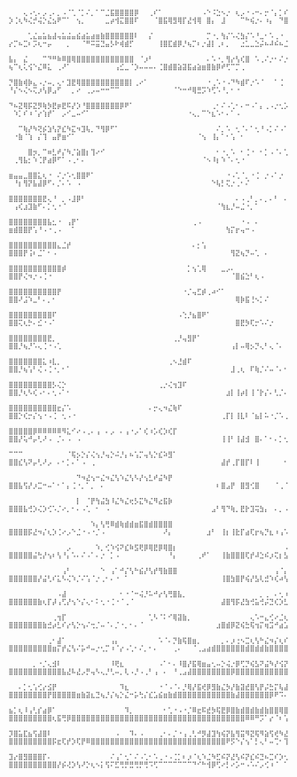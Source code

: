       ⠀⠀⠀⢄⠠⢂⠄⡠⢀⠄⡀⠠⠈⢁⠈⡁⠌⡀⠁⠉⣈⣯⣿⣿⣿⣿⡿⠀⠀⢀⠎⠁⠀⠀⠀⠀⠀⠀⠀⠀⠠⠑⠨⣑⠢⡐⠀⢆⡠⠐⠠⠒⠄⡒⠈⡄⡁⠎⡐⠁⢆⠰⠈⡔⢡⠊⣌⠡⢍⠢⢘⣿⡧⠐⢦⡘⢤⢃  ⡱⢈⢆⠳⢌⡚⢬⡑⣌⣢⠟⠉⠁⠀⢢⡀⠀⠀⠀⠀⣀⡴⢺⣍⣿⣿⠏⠀⠀⠀⠈⣿⣯⢿⣻⢿⡏⣜⢺⢿⠀⣿⡄⠀⣸⠀⠀⠀⠉⠓⢮⡐⠄⠰⡄⠀⠙⣿⣿⣿⣿⣿⣿⣿⣿⣿⣷⡀⢠⣿⣿⣿⣿⣿⣿⣿⣿⣿
      ⠀⠀⠀⠀⢁⣌⣤⣥⣦⣼⢤⣥⣬⣤⣮⣴⣥⣴⣶⣷⣿⣿⣿⣿⣿⣿⠇⠀⠀⡌⠀⠀⠀⠀⠀⠀⠀⠀⠀⠀⠀⡉⠐⡀⢳⡌⠡⢌⣳⡌⠡⠘⣀⠂⠡⢀⠐⠀⠄⡁⠂⠠⠁⡐⠠⢁⠂⠌⡀⠆⣿⣿⡧⣙⠢⠉⠂⠄  ⡔⡉⠦⣉⠆⡩⢆⠒⡤⠀⠀⠀⡀⠀⠀⠈⠛⠭⣭⣙⣤⡣⠗⢾⣾⡋⠀⠀⠀⠀⠀⢸⣿⣏⣾⡿⡘⢦⡉⠆⡐⣼⡇⢀⠆⡀⠀⠀⣐⣁⣀⣑⡬⠦⠼⠮⠦⣈⣿⣿⣿⣿⣿⣿⣿⡿⣟⣴⣿⣿⣿⣿⣿⣿⣿⣿⣿⣿
      ⣧⡄⠀⣌⠀⠀⠀⠉⠙⠛⠷⠿⣿⢿⣿⣿⣿⣿⣿⣿⣿⣿⣿⣿⣿⣿⠀⠈⡰⠃⠀⠀⠀⠀⠀⠀⠀⠀⠀⠀⠀⠄⠡⠐⡀⢻⡔⢣⢎⣿⠀⠡⢀⠌⡐⠂⠌⡐⠠⢀⠁⢂⠁⠄⡁⢂⠌⡐⠰⣈⣿⣿⠃⠄⠠⠁⠌⠀  ⢦⠉⢆⢅⢪⠑⣌⠿⣅⠀⢀⠜⠁⠀⠀⠀⠀⠀⠀⠀⠀⠀⢠⣊⣀⠈⡱⠤⠤⠤⠄⢈⣿⣾⣿⣵⣽⣯⣴⣵⣶⣿⣷⡿⠞⢋⠉⡉⢀⠀⠀⠀⠀⠀⠀⠀⠀⠀⠀⠈⠉⠛⠿⣿⣿⣿⣿⣿⣿⣿⣿⣿⣿⣿⣿⣿⣿⣿
      ⡙⣿⣷⢾⡷⣄⠠⡐⠤⡀⢄⠂⣹⣟⢿⣿⣿⣿⣿⣿⣿⣿⣿⣿⣿⡇⢀⠔⠁⠀⠀⠀⠀⠀⠀⠀⠀⠀⠀⠀⠀⠐⢀⠡⠐⠠⠙⠳⣾⠏⡐⠡⠈⠀⠀⠁⢈⠀⠃⠌⠂⡅⠊⠆⡙⠌⡘⠠⠃⢤⣿⣟⠠⠉⡄⠡⠈⠀  ⠘⡌⠢⢌⠢⢍⡰⢣⡿⣠⠋⠀⠀⡀⠔⠀⢀⡠⠤⠒⠒⠉⠉⠀⠀⠀⠀⠀⠀⠀⠀⠀⠀⠀⠈⠑⠒⠚⢿⣛⡩⠱⢋⠡⠘⡀⠂⠐⠀⠀⠀⠀⠀⠀⠀⠀⠀⠀⠀⠀⠀⠀⠀⠀⠙⠿⣿⣿⣿⣿⣟⣿⣿⣿⣿⣿⣿⣿
      ⠙⠦⣝⢿⡯⣝⡻⢷⡳⣟⡶⣟⠯⡜⡱⠘⣿⣿⣿⣿⣿⣿⣿⡿⠟⠁⠀⠀⠀⠀⠀⠀⠀⠀⠀⠀⠀⠀⠀⠀⠀⠀⢀⠂⠌⠠⢁⠂⠄⠒⠠⠁⡄⢀⠠⡐⢂⡡⢃⢌⠰⢠⣁⠒⠤⡐⢠⡁⢇⣼⣿⡇⠢⢁⠐⡀⢁⠂  ⠀⠱⡁⠎⠰⠈⡔⢱⡞⠁⠀⡠⠊⣀⠤⠊⠁⠀⠀⠀⠀⠀⠀⠀⠀⠀⠀⠀⠀⠀⠀⠀⠀⠀⠀⠀⠀⠐⢄⡀⠉⠑⣆⠡⠂⠄⠁⠠⠀⠀⠀⠀⠀⠀⠀⠀⠀⠀⠀⠀⠀⠀⠀⠀⠀⠀⠈⠻⢿⣿⣿⣿⣿⣿⣿⣿⣿⣿
      ⠀⠀⠉⢷⡜⠳⢝⡮⣱⢣⡝⣎⠳⣍⠲⣹⢧⡀⠙⢻⡿⠋⠁⠀⠀⠀⠀⠀⠀⠀⠀⠀⠀⠀⠀⠀⠀⠀⠀⠀⠀⠀⠀⠌⡀⠡⠀⢂⠈⠄⠁⢂⠘⠠⡁⠌⠠⠁⠌⡈⠡⢃⠄⡋⢆⡱⠡⡜⢢⣿⣿⠇⡁⠂⠄⠐⠀⠀  ⠀⠐⣷⠈⢱⠀⡌⢹⠀⣤⡟⣶⠊⠁⠀⠀⠀⠀⠀⠀⠀⠀⠀⠀⠀⠀⠀⠀⠀⠀⠀⠀⠀⠀⠀⠀⠀⠀⠀⠈⢢⠀⢸⡄⠁⠂⢡⠀⠂⠀⠀⠀⠀⠀⠀⠀⠀⠀⠀⠀⠀⠀⠀⠀⠀⠀⠀⠀⠈⢻⣿⣿⡔⣦⣿⣿⣿⣿
      ⠀⠀⠀⠀⣿⡲⡀⠉⠶⣃⠞⡌⠳⡈⣵⣿⡆⢹⠔⠊⠀⠀⠀⠀⠀⠀⠀⠀⠀⠀⠀⠀⠀⠀⠀⠀⠀⠀⠀⠀⠀⠀⠀⠂⠐⡀⠡⠀⠂⢈⠐⠀⠂⡁⠠⠈⠄⢁⠂⠄⡁⠂⠌⡐⠢⢐⠱⡈⢹⣿⣿⠐⠠⠈⠀⠀⠀⠀  ⠀⢀⢻⣧⡂⠱⢈⡟⣴⡿⠋⠁⠠⢀⠂⠄⠀⠀⠀⠀⠀⠀⠀⠀⠀⠀⠀⠀⠀⠀⠀⠀⠀⠀⠀⠀⠀⠀⠀⠀⠈⠢⠸⡆⠱⠈⠄⢂⠐⠀⠀⠀⠀⠀⠀⠀⠀⠀⠀⠀⠀⠀⠀⠀⠀⠀⠀⠀⠀⠀⠻⣭⣿⣿⣿⣿⣿⣿
      ⣶⣤⣤⣀⣿⣿⣅⢆⠐⠀⠌⡐⠡⢂⣿⣿⠟⠁⠀⠀⠀⠀⠀⠀⠀⠀⠀⠀⠀⠀⠀⠀⠀⠀⠀⠀⠀⠀⠀⠀⠀⠀⠀⠀⠀⠐⠠⢁⠈⡀⠐⢈⠀⡐⠠⠁⡐⠀⡐⠠⠐⢈⠐⠠⠁⠎⢠⠑⣺⣿⡏⠀⠠⠀⠀⠀⠀⠀  ⠀⠘⡆⢻⡝⣧⣼⡿⠋⠄⡈⠄⠡⠀⠠⠀⠀⠀⠀⠀⠀⠀⠀⠀⠀⠀⠀⠀⠀⠀⠀⠀⠀⠀⠀⠀⠀⠀⠀⠀⠀⠀⠑⢧⡃⢍⡐⢀⠂⠌⠀⠀⠀⠀⠀⠀⠀⠀⠀⠀⠀⠀⠀⠀⠀⠀⠀⠀⠀⠀⠀⠙⣿⣟⣽⣿⣿⣿
      ⣿⣿⣿⣿⣿⣿⣿⣟⢄⠘⠀⡀⠠⣸⡿⠃⠀⠀⠀⠀⠀⠀⠀⠀⠀⠀⠀⠀⠀⠀⠀⠀⠀⠀⠀⠀⠀⠀⠀⠀⠀⠀⠀⠀⠀⠀⠀⠄⠠⢀⠃⡀⠄⡀⠄⠃⠀⠄⠀⡀⠃⠄⡘⢀⠣⠘⠄⡄⣻⣿⡇⠀⠀⠀⠀⠀⠀⠀  ⠀⢠⢎⣰⣹⣷⠋⠄⡁⢂⠐⠈⠀⠀⠀⠀⠀⠀⠀⠀⠀⠀⠀⠀⠀⠀⠀⠀⠀⠀⠀⠀⠀⠀⠀⠀⠀⠀⠀⠀⠀⠀⠀⠈⢳⣆⡘⠤⣈⠐⡀⠁⠀⠀⠀⠀⠀⠀⠀⠀⠀⠀⠀⠀⠀⠀⠀⠀⠀⠀⠀⠀⠘⣿⣿⣿⣿⣿
      ⣿⣿⣿⣿⣿⣿⣿⣿⣧⣂⠐⠀⢠⡟⠁⠀⠀⠀⠀⠀⠀⠀⠀⠀⠀⠀⠀⠀⠀⠀⠀⠀⠀⠀⠀⠀⠀⠀⢀⠠⠀⠀⠀⠀⠀⠀⠀⠀⠐⠠⠀⠄⠀⠀⠀⠀⠀⠀⠄⠐⠈⡐⠠⢃⠰⢉⠒⡰⣿⣿⠁⠀⠀⠀⠀⠀⠀⠀  ⣶⣾⣿⣿⡟⢡⠘⠠⠐⢀⠠⠀⠀⠁⠀⠀⠀⠀⠀⠀⠀⠀⠀⠀⠀⠀⠀⠀⠀⠀⠀⠀⠀⠀⠀⠀⠀⠀⠀⠀⠀⠀⠀⠀⠀⢳⡍⡖⢤⠒⠠⠀⠀⠀⠀⠀⠀⠀⠀⠀⠀⠀⠀⠀⠀⠀⠀⠀⠀⠀⠀⠀⠀⠺⣿⣿⣿⣿
      ⣿⣿⣿⣿⣿⣿⣿⣿⣿⣿⣄⣈⡞⠀⠀⠀⠀⠀⠀⠀⠀⠀⠀⠀⠀⠀⠀⠀⠀⠀⠀⠀⠀⠀⠀⠀⠀⠀⠄⡂⢡⠀⠀⠀⠀⠀⠀⠀⠀⠀⠀⠀⠀⠀⠀⠀⠀⠀⠀⠀⠐⠠⠁⢎⡐⠣⡌⣽⡏⣽⠀⠀⠀⠀⠀⠀⠀⠀  ⣿⣿⣿⡟⢨⠆⣈⠁⠂⠠⠀⠀⠀⠀⠀⠀⠀⠀⠀⠀⠀⠀⠀⠀⠀⠀⠀⠀⠀⠀⠀⠀⠀⠀⠀⠀⠀⠀⠀⠀⠀⠀⠀⠀⠀⠀⢻⣝⢦⡙⠤⢁⠀⠄⠀⠀⠀⠀⠀⠀⠀⠀⠀⠀⠀⠀⠀⠀⠀⠀⠀⠀⠀⠀⢻⣿⣿⣿
      ⣿⣿⣿⣿⣿⣿⣿⣿⣿⣿⣿⡾⠀⠀⠀⠀⠀⠀⠀⠀⠀⠀⠀⠀⠀⠀⠀⠀⠀⠀⠀⠀⠀⠀⠀⠀⠀⡁⢢⢁⢿⠀⠀⠀⣀⡠⠄⠀⠀⠀⠀⠀⠀⠀⠀⠀⠀⠀⠀⠀⠀⠀⡉⠤⡘⢱⣈⣿⣷⣿⠀⠀⡀⠀⠀⠀⠀⠀  ⣿⣿⡟⢌⠲⡐⠠⢈⠐⠀⠀⠀⠀⠀⠀⠀⠀⠀⠀⠀⠀⠀⠀⠀⠀⠀⠀⠀⠀⠀⠀⠀⠀⠀⠀⠀⠀⠀⠀⠀⠀⠀⠀⠀⠀⠀⠈⣿⣮⣑⠃⢆⠠⠀⠀⠀⠀⠀⠀⠀⠀⠀⠀⠀⠀⠀⠀⠀⠀⠀⠀⠀⠀⠀⠘⣿⣿⣿
      ⣿⣿⣿⣿⣿⣿⣿⣿⣿⣿⡟⠀⠀⠀⠀⠀⠀⠀⠀⠀⠀⠀⠀⠀⠀⠀⠀⠀⠀⠀⠀⠀⠀⠀⠀⠀⠐⡈⢤⣋⡾⢀⠴⠊⠁⠀⠀⠀⠀⠀⠀⠀⠀⠀⠀⠀⠀⠀⠀⠀⠀⠀⢀⢂⡑⢣⢼⣿⣿⡹⡄⢸⡇⠀⠀⠀⠀⠀  ⣿⣿⠜⣨⠱⣀⠃⠄⡀⠂⠀⠀⠀⠀⠀⠀⠀⠀⠀⠀⠀⠀⠀⠀⠀⠀⠀⠀⠀⠀⠀⠀⠀⠀⠀⠀⠀⠀⠀⠀⠀⠀⠀⠀⠀⠀⠀⢿⡷⣯⢘⠢⡁⠌⠀⠀⠀⠀⠀⠀⠀⠀⠀⠀⠀⠀⠀⠀⠀⠀⠀⠀⠀⠀⠀⣿⣿⣿
      ⣿⣿⣿⣿⣿⣿⣿⣿⣿⠏⠀⠀⠀⠀⠀⠀⠀⠀⠀⠀⠀⠀⠀⠀⠀⠀⠀⠀⠀⠀⠀⠀⠀⠀⠀⠠⢑⡘⣦⣿⠟⠁⠀⠀⠀⠀⠀⠀⠀⠀⠀⠀⠀⠀⠀⠀⠀⠀⠀⠀⠀⠀⢀⠂⠜⡰⢺⣿⣿⡗⡇⣿⠀⠀⠀⠀⠀⠀  ⣿⣿⢍⢆⡓⠄⣊⠐⠠⠁⠀⠀⠀⠀⠀⠀⠀⠀⠀⠀⠀⠀⠀⠀⠀⠀⠀⠀⠀⠀⠀⠀⠀⠀⠀⠀⠀⠀⠀⠀⠀⠀⠀⠀⠀⠀⠀⣿⣟⡳⢏⡒⠡⠌⡐⠀⠀⠀⠀⠀⠀⠀⠀⠀⠀⠀⠀⠀⠀⠀⠀⠀⠀⠀⠀⣿⣿⣿
      ⣿⣿⣿⣿⣿⣿⣿⣿⣟⡀⠀⠀⠀⠀⠀⠀⠀⠀⠀⠀⠀⠀⠀⠀⠀⠀⠀⠀⠀⠀⠀⠀⠀⠀⢀⡘⢤⣻⡟⠁⠀⠀⠀⠀⠀⠀⠀⠀⠀⠀⠀⠀⠀⠀⠀⠀⠀⠀⠀⠀⠀⠀⠄⡘⢠⠑⢺⣿⣻⣯⢿⡏⠀⠀⠀⠀⠀⠀  ⣿⣿⡘⢦⡘⠡⢄⢈⠐⠠⢁⠀⠀⠀⠀⠀⠀⠀⠀⠀⠀⠀⠀⠀⠀⠀⠀⠀⠀⠀⠀⠀⠀⠀⠀⠀⠀⠀⠀⠀⠀⠀⠀⠀⠀⠀⢠⡇⠤⢿⡢⡙⢄⠃⢄⠈⠄⠀⠀⠀⠀⠀⠀⠀⠀⠀⠀⠀⠀⠀⠀⠀⠀⠀⠀⣿⣿⣿
      ⣿⣿⣿⣿⣿⣿⣿⣅⠰⣇⡀⠀⠀⠀⠀⠀⠀⠀⠀⠀⠀⠀⠀⠀⠀⠀⠀⠀⠀⠀⠀⠀⠀⢀⠢⣘⣾⠏⠀⠀⠀⠀⠀⠀⠀⠀⠀⠀⠀⠀⠀⠀⠀⠀⠀⠀⠀⠀⠀⠀⠀⠀⢂⠐⠤⣉⢺⣿⣾⣿⢼⡗⠀⠀⠀⠀⠀⠀  ⣿⣿⡘⢦⢡⠃⢌⠠⢈⠐⡀⠂⠁⠀⠀⠀⠀⠀⠀⠀⠀⠀⠀⠀⠀⠀⠀⠀⠀⠀⠀⠀⠀⠀⠀⠀⠀⠀⠀⠀⠀⠀⠀⠀⠀⠀⣸⢀⢆⠀⠏⢷⡈⠌⠤⠈⠄⠂⠀⠀⠀⠀⠀⠀⠀⠀⠀⠀⠀⠀⠀⠀⠀⠀⠀⣿⣿⣿
      ⣿⣿⣿⣿⣿⣿⣿⣿⣿⡣⢌⡑⠀⠀⠀⠀⠀⠀⠀⠀⠀⠀⠀⠀⠀⠀⠀⠀⠀⠀⠀⢀⡐⢌⢲⣹⠏⠀⠀⠀⠀⠀⠀⠀⠀⠀⠀⠀⠀⠀⠀⠀⠀⠀⠀⠀⠀⠀⠀⠀⠀⠈⠠⠈⢔⠆⣹⣿⣿⣿⣿⠁⠀⠀⠀⠀⠀⠀  ⣿⣿⡘⢆⠣⢎⠠⠂⠄⢂⠠⠁⠂⠀⠀⠀⠀⠀⠀⠀⠀⠀⠀⠀⠀⠀⠀⠀⠀⠀⠀⠀⠀⠀⠀⠀⠀⠀⠀⠀⠀⠀⠀⠀⠀⣰⡇⢸⡴⡇⢸⠈⡗⡌⠄⢃⡈⠄⡀⠀⠀⠀⠀⠀⠀⠀⠀⠀⠀⠀⠀⠀⠀⠀⢀⣿⣿⣿
      ⣿⣿⣿⣿⣿⣿⣿⣿⣿⣿⣖⡌⠡⠀⠀⠀⠀⠀⠀⠀⠀⠀⠀⠀⠀⠀⠀⠀⠀⠄⡒⢄⠲⣌⢷⠏⠀⠀⠀⠀⠀⠀⠀⠀⠀⠀⠀⠀⠀⠀⠀⠀⠀⠀⠀⠀⠀⠀⠀⠀⠀⠈⠄⣁⠊⠄⣿⣿⣿⣿⡧⠀⠀⠀⠀⠀⠀⠀  ⣿⣿⡑⢎⡒⡌⢢⠐⠠⢈⠀⢂⠠⠐⠀⠀⠀⠀⠀⠀⠀⠀⠀⠀⠀⠀⠀⠀⠀⠀⠀⠀⠀⠀⠀⠀⠀⠀⠀⠀⠀⠀⠀⠀⢀⡏⡇⢸⣇⠇⠈⣦⡇⠥⠐⡈⠡⢀⠡⠀⠀⠀⠀⠀⠀⠀⠀⠀⠀⠀⠀⠀⠀⡀⣸⣿⣿⣿
      ⣿⣿⣿⣿⣿⡿⠿⠿⠿⠿⠿⠻⣅⠊⠔⠠⢀⠄⢠⠀⠄⡠⠀⠄⢠⠐⡠⠁⢎⠰⡡⢎⡱⢎⡏⠀⠀⠀⠀⠀⠀⠀⠀⠀⠀⠀⠀⠀⠀⠀⠀⠀⠀⠀⠀⠀⠀⠀⠀⠀⠀⠡⠐⢠⠉⡔⣿⣿⣿⣿⡷⠀⠀⠀⠀⠀⠀⠀  ⣿⣿⡜⢥⠚⡤⢃⠜⠠⠀⡈⠄⠠⠀⠠⠀⠀⠀⠀⠀⠀⠀⠀⠀⠀⠀⠀⠀⠀⠀⠀⠀⠀⠀⠀⠀⠀⠀⠀⠀⠀⠀⠀⠀⢸⢸⠃⢸⣼⣺⠀⣿⠄⠁⠂⠄⡁⢂⠐⠠⢁⠀⠂⠀⠀⠀⠀⠀⠀⠀⠀⠀⢀⢣⣿⣿⣿⣿
      ⠉⠉⠉⠀⠀⠀⠀⠀⠀⠀⠀⠀⠈⢯⡢⡑⡌⢌⢢⡘⢤⡑⠬⡘⡄⠦⢡⡉⢤⢣⡑⣎⠵⣻⠁⠀⠀⠀⠀⠀⠀⠀⠀⠀⠀⠀⠀⠀⠀⠀⠀⠀⠀⠀⠀⠀⠀⠀⠀⠀⠐⡀⠁⢆⠸⡐⢿⣿⣿⣿⣿⠀⠁⠀⠀⠀⠀⠀  ⣿⣿⣎⢣⠝⡤⢃⠜⡠⠀⠄⠂⡁⠄⠁⠠⠀⢀⠀⠀⠀⠀⠀⠀⠀⠀⠀⠀⠀⠀⠀⠀⠀⠀⠀⠀⠀⠀⠀⠀⠀⠀⠀⠀⣼⡞⢀⡏⣿⡏⠇⢸⠀⠀⠀⠀⠀⠂⠌⡐⢀⠂⠄⢁⠠⠀⠀⠀⠀⠀⠀⢀⢎⣾⣿⣿⣿⣿
      ⠀⠀⠀⠀⠀⠀⠀⠀⠀⠀⠀⠀⠀⠀⠙⠲⣜⢢⠒⣌⠲⣌⢣⠱⣌⢣⠣⡜⢢⣃⠞⣬⠳⡟⠀⠀⠀⠀⠀⠀⠀⠀⠀⠀⠀⠀⠀⠀⠀⠀⠀⠀⠀⠀⠀⠀⠀⠀⠀⠀⠄⠠⢁⠢⡑⢭⣻⣿⣿⣿⡏⠀⠀⠀⠀⠀⠀⠀  ⣿⣿⣧⢫⡜⡰⣉⠒⠤⠁⠂⠁⡄⢈⠐⡀⠁⡀⠀⠄⠀⠀⠀⠀⠀⠀⠀⠀⠀⠀⠀⠀⠀⠀⠀⠀⠀⠀⠀⠀⠀⠀⠀⠆⣿⣠⡟⠀⣿⣻⢊⣿⠀⠀⠀⠈⢀⠈⡐⢀⠂⡌⠐⠠⢀⠐⠀⡀⠀⠀⣠⠋⣼⣿⣿⣿⣿⣿
      ⠀⠀⠀⠀⠀⠀⠀⠀⠀⠀⠀⠀⠀⠀⡇⠀⠈⡟⢳⣬⣳⠸⣌⠳⣌⢖⡣⣍⠳⣌⠻⣔⣯⡷⠀⠀⠀⠀⠀⠀⠀⠀⠀⠀⠀⠀⠀⠀⠀⠀⠀⠀⠀⠀⠀⠀⠀⠀⠀⠠⢈⠐⠌⢢⢙⡆⣿⣿⣽⣿⠇⠀⠀⠀⠀⠀⠀⠀  ⣿⣿⣿⣧⢚⡱⢌⡱⢊⠡⡈⠔⡀⠂⠄⠠⢁⠀⠂⠀⠠⠀⠀⠀⠀⠀⠀⠀⠀⠀⠀⠀⠀⠀⠀⠀⠀⠀⠀⠀⠀⠀⣠⠃⢻⠙⢷⡀⣟⡗⣹⢭⣳⡄⠀⠄⡀⠠⠐⢂⠡⡐⣉⠰⢀⠂⡁⢀⢂⡼⠁⣸⣿⣿⣿⣿⣿⣿
      ⠀⠀⠀⠀⠀⠀⠀⠀⠀⠀⠀⠀⠀⠀⠀⠀⠀⠱⡄⢣⢛⠿⣾⢷⣾⣾⣶⣯⣿⣾⣿⣿⣿⣿⠀⠀⠀⠀⠀⠀⠀⠀⠀⠀⠀⠀⠀⠀⠀⠀⠀⠀⠀⠀⠀⠀⠀⠀⠠⢁⠂⡘⡘⢢⢭⣘⣿⣿⣿⡿⠀⠀⠀⠀⠀⠀⠀⠀  ⣿⣿⣿⣿⡯⣜⠲⡌⢆⡱⢈⠔⡠⠑⣈⠐⠠⠐⡈⠠⠀⠀⠀⠀⠀⠀⠀⠀⠀⠀⠀⠀⠜⡄⠀⠀⠀⠀⠀⠀⠀⣰⠃⠀⢸⡆⢸⣗⡏⣴⢏⡖⢦⡙⣆⠰⢠⠡⡘⢤⠣⡔⢄⠣⠌⡐⢠⡖⠋⠀⣴⣿⣿⣿⣿⣿⣿⣿
      ⠀⠀⠀⠀⠀⠀⠀⠀⠀⠀⠀⠀⡠⠀⠀⠀⠀⠀⠱⡀⢊⠱⢪⠝⣎⠷⣫⢟⡿⢿⣟⡿⢿⣿⡆⠀⠀⠀⠀⠀⠀⠀⠀⠀⠀⠀⠀⠀⠀⠀⠀⠀⠀⠀⠀⠀⠀⠠⠁⠤⠘⠤⣙⠲⣌⢾⣿⣿⣿⠃⠀⠀⠀⠀⠀⠀⠀⠄  ⣿⣿⣿⣿⣿⣬⢓⡜⢢⠆⢣⠘⡄⠡⠄⠌⠠⠁⠄⡐⠀⡁⠠⠀⠀⠀⠀⠀⠀⠀⠀⠀⠀⠘⡄⠀⠀⠀⠀⢀⠞⠁⠀⠀⢸⣷⣿⣿⣿⢏⡞⠼⣑⠮⡰⢍⡆⣣⠙⢦⠱⡘⠌⢆⢱⠼⠃⣀⣴⣿⣿⣿⣿⣿⣿⣿⣿⣿
      ⠀⠀⠀⠀⠀⠀⠀⠀⠀⠀⠀⢠⠃⠀⠀⠀⠀⠀⠀⠑⠀⢠⠁⠚⡌⢣⠓⣮⡜⢣⡞⢻⣷⣿⣿⠀⠀⠀⠀⠀⠀⠀⠀⠀⠀⠀⠀⠀⠀⠀⠀⠀⠀⠀⠀⢠⠈⡄⢡⠂⡍⢲⢡⡏⣴⣿⣿⣿⠃⠀⠀⠀⠀⠀⠀⠀⠀⠀  ⣿⣿⣿⣿⣿⣿⡜⣬⢃⠎⣅⠣⢌⠱⡈⠌⢡⠈⡐⢀⠂⠄⠐⠀⠁⠀⠀⠀⠀⠀⠀⠀⠀⠀⠀⠀⠀⠀⠀⠀⠀⠀⠀⠀⢸⣿⣳⣿⡟⢮⡜⣣⢇⣚⠱⢎⠴⢣⡙⢆⠣⣉⠘⡄⣠⣴⣾⣿⣿⣿⣿⣿⣿⣿⣿⣿⣿⣿
      ⠀⠀⠀⠀⠀⠀⠀⠀⠀⠀⠠⣼⠀⠀⠀⠀⠀⠀⠀⠀⠀⠀⠀⠂⠐⠈⠒⢬⡘⠥⠚⡔⢣⢛⣿⣧⡀⠀⠀⠀⠀⠀⠀⠀⠀⠀⠀⠀⠀⠀⠀⠀⡀⢀⠀⠄⢂⠰⡈⢆⡍⢆⡳⣌⣳⣿⣿⡟⠀⡐⠈⠀⠀⠀⠀⠀⠀⢈  ⣿⣿⣿⣿⣿⣿⣷⢆⡏⡼⢠⢋⡜⢢⠑⡌⢄⠂⠅⢂⠐⢈⠐⠈⢀⠈⠀⠀⠀⠀⠀⠀⠀⠀⠀⠀⠀⠀⠀⠀⠀⠀⠀⠀⣼⣿⢻⡯⣜⣳⢚⣥⢚⡬⣙⢎⡱⣃⠞⡈⢆⣤⣿⣿⣿⣿⡿⢫⣾⡿⢯⣽⣿⣿⣿⣿⣿⣿
      ⠀⠀⠀⠀⠀⠀⠀⠀⠀⢀⢲⡏⠀⠀⠀⠀⠀⠀⠀⠀⠀⠀⠀⠀⠀⠀⠀⠀⠀⢁⠣⠈⠅⠊⢿⣽⣷⡀⠀⠀⠀⠀⠀⠀⠀⠀⠀⠀⠀⠀⢄⠡⠒⣄⢊⠔⣈⢆⡱⢊⡜⡬⡱⢮⣿⣿⡟⠀⠆⠠⠀⠀⠀⠀⠀⠀⠀⢨  ⣿⣿⣿⣿⣿⣿⣿⣷⣚⡴⣃⠎⡔⢣⡑⢢⠌⢒⡈⠤⠈⠄⡈⠐⡀⠂⠄⠈⠀⠀⠀⠀⠀⠀⠀⠀⠀⠀⠀⠀⠀⠀⠀⣰⣿⣾⡿⣝⢮⣓⢯⢲⡍⢶⣩⠚⣴⣡⣾⣾⣿⣿⣿⡿⠟⢛⣷⣿⣿⣿⣿⣿⣿⣿⣿⣿⣿⣿
      ⠀⠀⠀⠀⠀⠀⠀⠀⢀⠂⣼⠁⠀⠀⠀⠀⠀⠀⠀⠀⠀⢠⡄⠀⠀⠀⠀⠀⠀⠀⠀⠡⠈⠄⡙⣷⢯⣿⣶⡀⠀⠀⠀⠀⡀⠄⡰⢐⠢⣉⢆⢣⠓⣌⠲⡌⢆⠎⡴⢋⡴⢣⣵⣿⡿⡓⣌⠱⢊⡁⠄⠀⠀⠀⠀⠀⠀⢾  ⣿⣿⣿⣿⣿⣿⣿⣿⣿⣶⡍⡞⣌⢣⠌⡥⠚⠤⡐⢂⡉⠰⠈⡔⠠⢁⠂⠌⡀⠂⠄⠀⠀⠀⢀⠄⠀⠀⠈⢀⣠⣴⣾⣿⣿⣿⣿⣿⣿⣾⣿⣾⣾⣷⣿⣿⣿⣿⣿⣿⠿⠋⠁⠀⣰⣿⣿⣿⣿⣿⣿⣿⡿⣿⣿⣧⣻⣿
      ⠀⠀⠀⠀⠀⡀⠐⡈⢄⣺⠇⠀⠀⠀⠀⠀⠀⠀⠀⠀⠀⠸⢟⣆⠀⠀⠀⠀⠀⠀⠀⠠⠁⠂⠄⠸⣿⡜⣯⢿⣶⣤⢂⠤⡑⢬⡐⡿⢋⡙⢮⣣⠝⣬⠳⡜⢪⡝⣘⢧⣺⣽⣿⠋⢀⠱⣎⡜⣡⠂⠀⠀⠀⠀⠀⠀⣈⢿  ⣿⣿⣿⣿⣿⣿⣿⣿⣿⣿⣿⣧⣜⠧⣜⡠⡛⢤⠣⢄⡘⢃⠤⡀⢇⠠⡘⠠⢀⠃⢠⠀⠄⠀⠘⢀⣠⣼⣿⣿⣿⣿⣿⣿⣿⣿⡿⣿⣿⣿⣿⣿⣿⣿⣿⣿⣿⣿⠿⠃⠀⠀⠀⣸⣿⣿⣿⣿⣿⣿⣿⣿⣼⣿⣿⣿⣧⣿
      ⠀⠀⠄⡁⢂⢡⢊⡔⣪⡟⠀⠀⠀⠀⠀⠀⠀⠀⠀⠀⠀⠀⠀⠹⣆⠀⠀⠀⠀⠀⠀⠐⠈⠠⠈⠄⡘⢿⡜⣯⢞⡿⣻⣷⣌⡳⡜⣷⣽⣞⣿⢣⡟⡬⣓⡍⢧⣼⣷⣾⣿⡟⠁⠀⠂⢄⡿⢒⡡⢊⠀⠀⠀⠀⠀⢀⠬⣿  ⣿⣿⣿⣿⣿⣿⣿⣿⡟⣿⣿⣿⣿⣿⣶⣷⣽⣆⣙⢦⡘⡌⢦⡑⣌⠒⡥⢓⡌⣎⣡⣮⣶⣷⣾⣿⣿⣿⣿⣿⣿⣿⣿⣿⣿⣿⣷⣼⣿⣿⣿⣿⣿⣿⡿⠟⠩⠄⢢⠀⠀⢀⣼⣿⣿⣿⣿⣿⣿⣿⣿⣿⣿⣿⣿⣿⣿⣿
      ⣦⡁⢆⠸⢠⢃⡎⣴⡿⠁⠀⠀⠀⠀⠀⠀⠀⠀⠀⠀⠀⠀⠀⠀⠹⡀⠀⠀⠀⠀⠀⠀⠂⢁⠐⠠⠐⡈⠿⣖⠯⣞⡳⢯⣟⡿⣿⣷⣾⣿⣾⣷⣾⣷⣿⣿⢿⣿⣻⣿⠏⢀⠠⠁⠌⠱⣈⠣⠐⡀⠀⠀⠀⠀⠠⣌⢻⣿  ⣿⣿⣿⣿⣿⣿⣿⣿⣿⢆⣯⢛⡿⣿⣿⣿⣿⣿⣿⣿⣿⣿⣿⣿⣿⣿⣿⣿⣿⣿⣿⣿⣿⣿⣿⣿⣿⣿⣿⣿⣿⣿⣿⣿⣿⣿⣿⣿⣿⠿⠿⠛⡩⠁⡔⠈⠆⢡⡟⠀⢀⣾⣿⣿⣿⣟⣿⣿⣿⣿⣿⣿⣿⣿⣿⣟⣿⣿
      ⡹⣿⣥⣏⣦⢫⣼⣿⠇⠀⠀⠀⠀⠀⠀⠀⠀⠀⠀⠀⠀⠀⠠⠀⠀⠹⠄⠠⠀⠀⠀⢀⠂⠄⡈⠐⢠⢀⢃⠚⡻⣼⣹⢳⢮⡝⣧⢻⣭⠻⣝⢯⠻⣵⢫⢞⠳⣜⣻⡿⢀⠂⠀⠈⠀⠁⡀⠂⠁⠀⠀⠀⠀⣀⠣⣜⣿⣿  ⣿⣿⣿⣿⣿⣿⣿⣿⣿⡯⣖⢏⡞⡱⢏⡟⠿⣿⣿⣿⣿⣿⣿⣿⣿⣿⣿⣿⣿⣿⣿⣿⣿⣿⣿⣿⣿⣿⣿⣿⣿⣿⣿⣿⣿⠟⡫⠑⡌⢢⠁⡃⢄⠃⠤⢉⠂⢹⠀⣠⣿⣿⣿⢿⣿⠿⠾⣿⣿⢳⣿⣿⢟⣿⣿⣿⣿⣟
      ⣹⡔⣿⣻⣿⣿⣿⡏⠄⠀⠀⠀⠀⠀⠀⠀⠀⠀⠀⠀⠀⠌⢠⠁⢂⠁⠌⠠⢁⠂⠡⢀⠐⠠⢈⡁⠆⡰⠈⢆⠱⣈⠳⣋⠮⡝⣜⢣⠮⡝⣎⠮⣙⠦⣉⠎⡱⢂⣿⠇⠀⠀⠀⠀⠀⠀⠀⠀⠀⠀⠀⠠⠐⣤⣳⣽⣿⣿  ⣿⣿⣿⣿⣿⣿⣿⣿⣿⣿⡜⡮⢜⡱⢣⠜⡑⢆⠢⡅⢫⠍⣋⢛⡛⣛⢛⡛⢛⠩⢋⠉⠉⠉⠉⠉⠉⠉⠙⠊⠓⢺⡿⢋⠔⡃⠔⡡⠒⠠⠡⠌⡠⢊⠰⠈⠀⠁⡰⣿⣿⣿⡿⡿⣿⣿⡯⣝⣞⣬⣿⣿⡸⣿⣷⡸⣯⠿

































